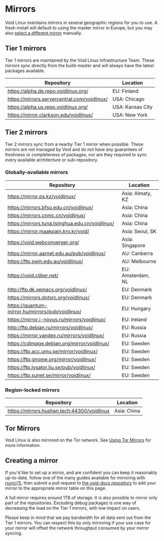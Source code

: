# Mirrors

Void Linux maintains mirrors in several geographic regions for you to use. A
fresh install will default to using the master mirror in Europe, but you may
also [select a different mirror](./changing.md) manually.

## Tier 1 mirrors

Tier 1 mirrors are maintained by the Void Linux Infrastructure Team. These
mirrors sync directly from the build-master and will always have the latest
packages available.

| Repository                                     | Location         |
|------------------------------------------------|------------------|
| <https://alpha.de.repo.voidlinux.org/>         | EU: Finland      |
| <https://mirrors.servercentral.com/voidlinux/> | USA: Chicago     |
| <https://alpha.us.repo.voidlinux.org/>         | USA: Kansas City |
| <https://mirror.clarkson.edu/voidlinux/>       | USA: New York    |

## Tier 2 mirrors

Tier 2 mirrors sync from a nearby Tier 1 mirror when possible. These mirrors
are not managed by Void and do not have any guarantees of freshness or
completeness of packages, nor are they required to sync every available
architecture or sub-repository.

### Globally-available mirrors

| Repository                                         | Location          |
|----------------------------------------------------|-------------------|
| <https://mirror.ps.kz/voidlinux/>                  | Asia: Almaty, KZ  |
| <https://mirrors.bfsu.edu.cn/voidlinux/>           | Asia: China       |
| <https://mirrors.cnnic.cn/voidlinux/>              | Asia: China       |
| <https://mirrors.tuna.tsinghua.edu.cn/voidlinux/>  | Asia: China       |
| <https://mirror.maakpain.kro.kr/void/>             | Asia: Seoul, SK   |
| <https://void.webconverger.org/>                   | Asia: Singapore   |
| <https://mirror.aarnet.edu.au/pub/voidlinux/>      | AU: Canberra      |
| <https://ftp.swin.edu.au/voidlinux/>               | AU: Melbourne     |
| <https://void.cijber.net/>                         | EU: Amsterdam, NL |
| <http://ftp.dk.xemacs.org/voidlinux/>              | EU: Denmark       |
| <https://mirrors.dotsrc.org/voidlinux/>            | EU: Denmark       |
| <https://quantum-mirror.hu/mirrors/pub/voidlinux/> | EU: Hungary       |
| <https://mirror.i-novus.ru/mirrors/voidlinux/>     | EU: Ireland       |
| <http://ftp.debian.ru/mirrors/voidlinux/>          | EU: Russia        |
| <https://mirror.yandex.ru/mirrors/voidlinux/>      | EU: Russia        |
| <https://cdimage.debian.org/mirror/voidlinux/>     | EU: Sweden        |
| <https://ftp.acc.umu.se/mirror/voidlinux/>         | EU: Sweden        |
| <https://ftp.gnome.org/mirror/voidlinux/>          | EU: Sweden        |
| <https://ftp.lysator.liu.se/pub/voidlinux/>        | EU: Sweden        |
| <https://ftp.sunet.se/mirror/voidlinux/>           | EU: Sweden        |

### Region-locked mirrors

| Repository                                    | Location    |
|-----------------------------------------------|-------------|
| <https://mirrors.hushan.tech:44300/voidlinux> | Asia: China |

## Tor Mirrors

Void Linux is also mirrored on the Tor network. See [Using Tor
Mirrors](./tor.md) for more information.

## Creating a mirror

If you'd like to set up a mirror, and are confident you can keep it
reasonably up-to-date, follow one of the many guides available for mirroring
with [rsync(1)](https://man.voidlinux.org/rsync.1), then submit a pull
request to [the void-docs
repository](https://github.com/void-linux/void-docs) to add your mirror to
the appropriate mirror table on this page.

A full mirror requires around 1TB of storage. It is also possible to mirror
only part of the repositories. Excluding debug packages is one way of
decreasing the load on the Tier 1 mirrors, with low impact on users.

Please keep in mind that we pay bandwidth for all data sent out from the
Tier 1 mirrors. You can respect this by only mirroring if your use case for
your mirror will offset the network throughput consumed by your mirror
syncing.
